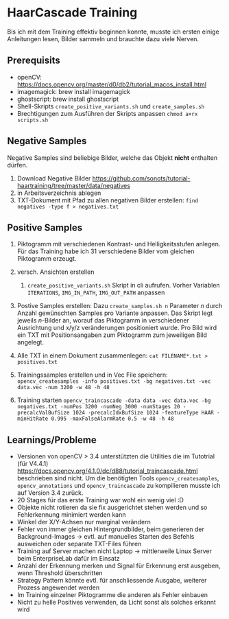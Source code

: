 # HaarCascade Training
Bis ich mit dem Training effektiv beginnen konnte, musste ich ersten einige Anleitungen lesen, Bilder sammeln und brauchte dazu viele Nerven.

## Prerequisits
* openCV: https://docs.opencv.org/master/d0/db2/tutorial_macos_install.html
* imagemagick: brew install imagemagick
* ghostscript: brew install ghostscript
* Shell-Skripts `create_positive_variants.sh` und `create_samples.sh`
* Brechtigungen zum Ausführen der Skripts anpassen `chmod a+rx scripts.sh`

## Negative Samples
Negative Samples sind beliebige Bilder, welche das Objekt **nicht** enthalten dürfen.
1. Download Negative Bilder https://github.com/sonots/tutorial-haartraining/tree/master/data/negatives
2. in Arbeitsverzeichnis ablegen
3. TXT-Dokument mit Pfad zu allen negativen Bilder erstellen: `find negatives -type f > negatives.txt`

## Positive Samples
1. Piktogramm mit verschiedenen Kontrast- und Helligkeitsstufen anlegen. Für das Training habe ich 31 verschiedene Bilder vom gleichen Piktogramm erzeugt.
1. versch. Ansichten erstellen
    1. `create_positive_variants.sh` Skript in cli aufrufen. Vorher Variablen `ITERATIONS`, `IMG_IN_PATH`, `IMG_OUT_PATH` anpassen

1. Postive Samples erstellen: Dazu `create_samples.sh n` Parameter *n* durch Anzahl gewünschten Samples pro Variante anpassen. Das Skript legt jeweils *n*-Bilder an, worauf das Piktogramm in verschiedener Ausrichtung und x/y/z veränderungen positioniert wurde. Pro Bild wird ein TXT mit Positionsangaben zum Piktogramm zum jeweiligen Bild angelegt.
1. Alle TXT in einem Dokument zusammenlegen: `cat FILENAME*.txt > positives.txt`
1. Trainingssamples erstellen und in Vec File speichern: `opencv_createsamples -info positives.txt -bg negatives.txt -vec data.vec -num 3200 -w 48 -h 48`
1. Training starten `opencv_traincascade -data data -vec data.vec -bg negatives.txt -numPos 3200 -numNeg 3000 -numStages 20 -precalcValBufSize 1024 -precalcIdxBufSize 1024 -featureType HAAR -minHitRate 0.995 -maxFalseAlarmRate 0.5 -w 48 -h 48`


## Learnings/Probleme
* Versionen von openCV > 3.4 unterstützten die Utilities die im Tutotrial (für V4.4.1) https://docs.opencv.org/4.1.0/dc/d88/tutorial_traincascade.html beschrieben sind nicht. Um die benötigten Tools `opencv_createsamples`, `opencv_annotations` und `opencv_traincascade` zu kompilieren musste ich auf Version 3.4 zurück.
* 20 Stages für das erste Training war wohl ein wenig viel :D
* Objekte nicht rotieren da sie fix ausgerichtet stehen werden und so Fehlerkennung minimiert werden kann
* Winkel der X/Y-Achsen nur marginal verändern
* Fehler von immer gleichen Hintergrundbilder, beim generieren der Background-Images -> evtl. auf manuelles Starten des Befehls ausweichen oder separate TXT-Files führen
* Training auf Server machen nicht Laptop -> mittlerweile Linux Server beim EnterpriseLab dafür im Einsatz
* Anzahl der Erkennung merken und Signal für Erkennung erst ausgeben, wenn Threshold überschritten
* Strategy Pattern könnte evtl. für anschliessende Ausgabe, weiterer Prozess angewendet werden
* Im Training einzelner Piktogramme die anderen als Fehler einbauen
* Nicht zu helle Positives verwenden, da Licht sonst als solches erkannt wird
